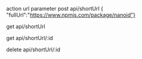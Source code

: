 action    url              parameter 
post      api/shortUrl    { "fullUrl":"https://www.npmjs.com/package/nanoid"}

get       api/shortUrl

get       api/shortUrl/:id 

delete    api/shortUrl/:id
